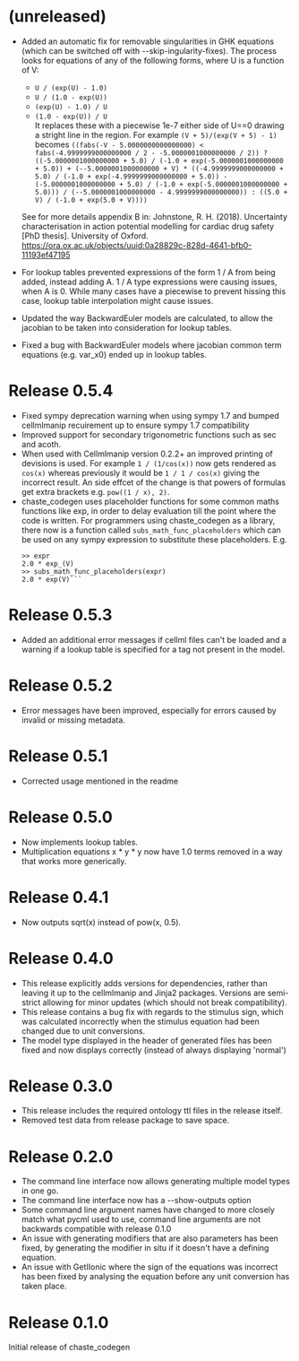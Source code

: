 # (unreleased)
- Added an automatic fix for removable singularities in GHK equations (which can be switched off with --skip-ingularity-fixes).
  The process looks for equations of any of the following forms, where U is a function of V:
  - `U / (exp(U) - 1.0)`
  - `U / (1.0 - exp(U))`
  - `(exp(U) - 1.0) / U`
  - `(1.0 - exp(U)) / U`  
  It replaces these with a piecewise 1e-7 either side of U==0 drawing a stright line in the region.
  For example `(V + 5)/(exp(V + 5) - 1)` becomes `((fabs(-V - 5.0000000000000000) < fabs(-4.9999999000000000 / 2 - -5.0000001000000000 / 2)) ? ((-5.0000001000000000 + 5.0) / (-1.0 + exp(-5.0000001000000000 + 5.0)) + (--5.0000001000000000 + V) * ((-4.9999999000000000 + 5.0) / (-1.0 + exp(-4.9999999000000000 + 5.0)) - (-5.0000001000000000 + 5.0) / (-1.0 + exp(-5.0000001000000000 + 5.0))) / (--5.0000001000000000 - 4.9999999000000000)) : ((5.0 + V) / (-1.0 + exp(5.0 + V))))`

  See for more details appendix B in: Johnstone, R. H. (2018). Uncertainty characterisation in action potential modelling for cardiac drug safety [PhD thesis]. University of Oxford. https://ora.ox.ac.uk/objects/uuid:0a28829c-828d-4641-bfb0-11193ef47195
- For lookup tables prevented expressions of the form 1 / A from being added, instead adding A. 1 / A type expressions were causing issues, when A is 0. While many cases have a piecewise to prevent hissing this case, lookup table interpolation might cause issues.
- Updated the way BackwardEuler models are calculated, to allow the jacobian to be taken into consideration for lookup tables.
- Fixed a bug with BackwardEuler models where jacobian common term equations (e.g. var_x0) ended up in lookup tables.

# Release 0.5.4
- Fixed sympy deprecation warning when using sympy 1.7 and bumped cellmlmanip recuirement up to ensure sympy 1.7 compatibility
- Improved support for secondary trigonometric functions such as sec and acoth.
- When used with Cellmlmanip version 0.2.2+ an improved printing of devisions is used. For example `1 / (1/cos(x))` now gets rendered as `cos(x)` whereas previously it would be `1 / 1 / cos(x)` giving the incorrect result. An side effcet of the change is that powers of formulas get extra brackets e.g. `pow((1 / x), 2)`.
- chaste_codegen uses placeholder functions for some common maths functions like exp, in order to delay evaluation till the point where the code is written. For programmers using chaste_codegen as a library, there now is a function called `subs_math_func_placeholders` which can be used on any sympy expression to substitute these placeholders.
  E.g.
  ```
  >> expr
  2.0 * exp_(V)
  >> subs_math_func_placeholders(expr)
  2.0 * exp(V)```

# Release 0.5.3
- Added an additional error messages if cellml files can't be loaded and a warning if a lookup table is specified for a tag not present in the model.

# Release 0.5.2
- Error messages have been improved, especially for errors caused by invalid or missing metadata.

# Release 0.5.1
- Corrected usage mentioned in the readme

# Release 0.5.0
- Now implements lookup tables.
- Multiplication equations x * y * y now have 1.0 terms removed in a way that works more generically.

# Release 0.4.1
- Now outputs sqrt(x) instead of pow(x, 0.5).

# Release 0.4.0
- This release explicitly adds versions for dependencies, rather than leaving it up to the cellmlmanip and Jinja2 packages. Versions are semi-strict allowing for minor updates (which should not break compatibility).
- This release contains a bug fix with regards to the stimulus sign, which was calculated incorrectly when the stimulus equation had been changed due to unit conversions.
- The model type displayed in the header of generated files has been fixed and now displays correctly (instead of always displaying 'normal')

# Release 0.3.0
- This release includes the required ontology ttl files in the release itself.
- Removed test data from release package to save space.

# Release 0.2.0
- The command line interface now allows generating multiple model types in one go.
- The command line interface now has a --show-outputs option
- Some command line argument names have changed to more closely match what pycml used to use, command line arguments are not backwards compatible with release 0.1.0
- An issue with generating modifiers that are also parameters has been fixed, by generating the modifier in situ if it doesn't have a defining equation.
- An issue with GetIIonic where the sign of the equations was incorrect has been fixed by analysing the equation before any unit conversion has taken place.

# Release 0.1.0
Initial release of chaste_codegen
